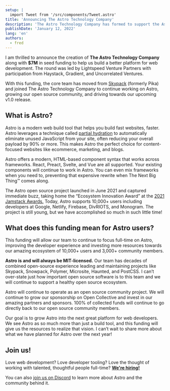 ```yaml
---
setup: |
  import Tweet from '/src/components/Tweet.astro'
title: 'Announcing The Astro Technology Company'
description: 'The Astro Technology Company has formed to support the Astro open source project and build a better platform for web developers everywhere.'
publishDate: 'January 12, 2022'
lang: 'en'
authors: 
  - fred
---
```



I am thrilled to announce the creation of **The Astro Technology Company** along with **$7M** in seed funding to help us build a better platform for web development. The round was led by Lightspeed Venture Partners with participation from Haystack, Gradient, and Uncorrelated Ventures. 

With this funding, the core team has moved from [Skypack](https://www.skypack.dev/) (formerly Pika) and joined The Astro Technology Company to continue working on Astro, growing our open source community, and driving towards our upcoming v1.0 release.

## **What is Astro?**

Astro is a modern web build tool that helps you build fast websites, faster. Astro leverages a technique called [partial hydration](https://docs.astro.build/en/core-concepts/component-hydration/) to automatically eliminate unused JavaScript from your site, often reducing your overall payload by 90% or more. This makes Astro the perfect choice for content-focused websites like ecommerce, marketing, and blogs.

Astro offers a modern, HTML-based component syntax that works across frameworks. React, Preact, Svelte, and Vue are all supported. Your existing components will continue to work in Astro. You can even mix frameworks when you need to, preventing that expensive rewrite when The Next Big Thing™️ comes along.

The Astro open source project launched in June 2021 and captured immediate buzz, taking home the “Ecosystem Innovation Award” at the [2021 Jamstack Awards.](https://jamstackconf.com/jammies/) Today, Astro supports 10,000+ users including developers at Google, Netlify, Firebase, DivRIOTS, and Monogram. The project is still young, but we have accomplished so much in such little time!

## What does this funding mean for Astro users?

This funding will allow our team to continue to focus full-time on Astro, improving the developer experience and investing more resources towards our amazing ecosystem of 10,000+ users and 3,000+ community members. 

**Astro is and will always be MIT-licensed.** Our team has decades of combined open-source experience leading and maintaining projects like Skypack, Snowpack, Polymer, Microsite, Haunted, and PostCSS. I can’t over-state just how important open source software is to this team and we will continue to support a healthy open source ecosystem.

Astro will continue to operate as an open source community project. We will continue to grow our sponsorship on Open Collective and invest in our amazing partners and sponsors. 100% of collected funds will continue to go directly back to our open source community members.

Our goal is to grow Astro into the next great platform for web developers. We see Astro as so much more than just a build tool, and this funding will give us the resources to realize that vision. I can’t wait to share more about what we have planned for Astro over the next year!

## Join us!

Love web development? Love developer tooling? Love the thought of working with talented, thoughtful people full-time? [**We're hiring!**](/company)

You can also [join us on Discord](https://astro.build/chat) to learn more about Astro and the community behind it.
